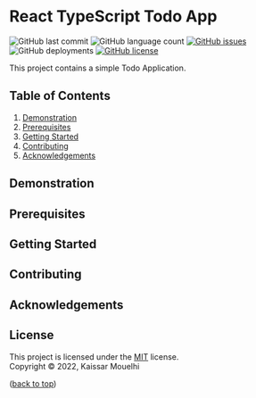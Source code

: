 # React TypeScript Todo App

![GitHub last commit](https://img.shields.io/github/last-commit/cesarcode-init/react-typescript-todo-app)
![GitHub language count](https://img.shields.io/github/languages/count/cesarcode-init/react-typescript-todo-app)
[![GitHub issues](https://img.shields.io/github/issues/cesarcode-init/react-typescript-todo-app)](https://github.com/cesarcode-init/react-typescript-todo-app/issues)
![GitHub deployments](https://img.shields.io/github/deployments/cesarcode-init/react-typescript-todo-app/github-pages)
[![GitHub license](https://img.shields.io/github/license/cesarcode-init/react-typescript-todo-app)](https://github.com/cesarcode-init/react-typescript-todo-app/blob/main/LICENSE)

This project contains a simple Todo Application.

## Table of Contents

1. [Demonstration](#demonstration)
2. [Prerequisites](#prerequisites)
3. [Getting Started](#getting-started)
4. [Contributing](#contributing)
5. [Acknowledgements](#acknowledgements)

## Demonstration

## Prerequisites

## Getting Started

## Contributing

## Acknowledgements

## License

This project is licensed under the [MIT](https://choosealicense.com/licenses/mit/) license. <br/> Copyright © 2022, Kaissar Mouelhi

([back to top](#getting-started))
